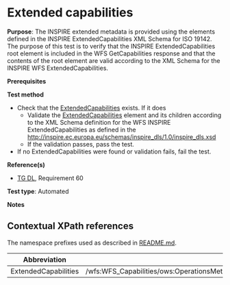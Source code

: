 # Extended capabilities

**Purpose**: The INSPIRE extended metadata is provided using the elements defined in the INSPIRE ExtendedCapabilities
XML Schema for ISO 19142. The purpose of this test is to verify that the INSPIRE ExtendedCapabilities root element
is included in the WFS GetCapabilities response and that the contents of the root element are valid according to the
XML Schema for the INSPIRE WFS ExtendedCapabilities.

**Prerequisites**

**Test method**

* Check that the [ExtendedCapabilities](#ExtendedCapabilities) exists. If it does
  * Validate the [ExtendedCapabilities](#ExtendedCapabilities) element and its children according to the XML Schema definition for the WFS INSPIRE ExtendedCapabilities as defined in the http://inspire.ec.europa.eu/schemas/inspire_dls/1.0/inspire_dls.xsd
  * If the validation passes, pass the test.
* If no ExtendedCapabilities were found or validation fails, fail the test.

**Reference(s)**

* [TG DL](http://inspire.ec.europa.eu/id/ats/download-wfs/master/wfs-pre-defined/README#ref_TG_DL), Requirement 60

**Test type**: Automated

**Notes**

## Contextual XPath references

The namespace prefixes used as described in [README.md](http://inspire.ec.europa.eu/id/ats/download-wfs/master/wfs-pre-defined/README#namespaces).

Abbreviation                                               |  XPath expression
---------------------------------------------------------- | -------------------------------------------------------------------------
ExtendedCapabilities <a name="ExtendedCapabilities"></a>   | /wfs:WFS_Capabilities/ows:OperationsMetadata/ows:ExtendedCapabilities/inspire_dls:ExtendedCapabilities[1]
